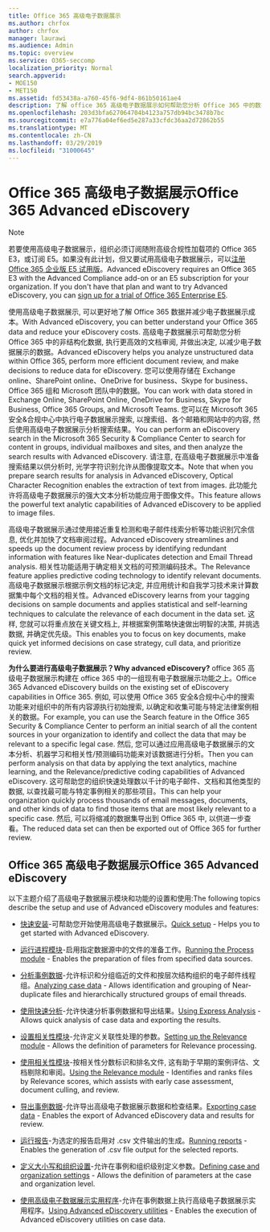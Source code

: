 ```yaml
---
title: Office 365 高级电子数据展示
ms.author: chrfox
author: chrfox
manager: laurawi
ms.audience: Admin
ms.topic: overview
ms.service: O365-seccomp
localization_priority: Normal
search.appverid:
- MOE150
- MET150
ms.assetid: fd53438a-a760-45f6-9df4-861b50161ae4
description: 了解 office 365 高级电子数据展示如何帮助您分析 Office 365 中的数据、优化文档审阅, 并做出高效电子数据展示的决策。
ms.openlocfilehash: 203d3bfa627064704b4123a757db94bc3478b7bc
ms.sourcegitcommit: e7a776a04ef6ed5e287a33cfdc36aa2d72862b55
ms.translationtype: MT
ms.contentlocale: zh-CN
ms.lasthandoff: 03/29/2019
ms.locfileid: "31000645"
---
```

# <a name="office-365-advanced-ediscovery"></a><span data-ttu-id="188df-103">Office 365 高级电子数据展示</span><span class="sxs-lookup"><span data-stu-id="188df-103">Office 365 Advanced eDiscovery</span></span>

> [!NOTE]
> <span data-ttu-id="188df-p101">若要使用高级电子数据展示，组织必须订阅随附高级合规性加载项的 Office 365 E3，或订阅 E5。如果没有此计划，但又要试用高级电子数据展示，可以[注册 Office 365 企业版 E5 试用版](https://go.microsoft.com/fwlink/p/?LinkID=698279)。</span><span class="sxs-lookup"><span data-stu-id="188df-p101">Advanced eDiscovery requires an Office 365 E3 with the Advanced Compliance add-on or an E5 subscription for your organization. If you don't have that plan and want to try Advanced eDiscovery, you can [sign up for a trial of Office 365 Enterprise E5](https://go.microsoft.com/fwlink/p/?LinkID=698279).</span></span> 
  
<span data-ttu-id="188df-106">使用高级电子数据展示, 可以更好地了解 Office 365 数据并减少电子数据展示成本。</span><span class="sxs-lookup"><span data-stu-id="188df-106">With Advanced eDiscovery, you can better understand your Office 365 data and reduce your eDiscovery costs.</span></span> <span data-ttu-id="188df-107">高级电子数据展示可帮助您分析 Office 365 中的非结构化数据, 执行更高效的文档审阅, 并做出决定, 以减少电子数据展示的数据。</span><span class="sxs-lookup"><span data-stu-id="188df-107">Advanced eDiscovery helps you analyze unstructured data within Office 365, perform more efficient document review, and make decisions to reduce data for eDiscovery.</span></span> <span data-ttu-id="188df-108">您可以使用存储在 Exchange online、SharePoint online、OneDrive for business、Skype for business、Office 365 组和 Microsoft 团队中的数据。</span><span class="sxs-lookup"><span data-stu-id="188df-108">You can work with data stored in Exchange Online, SharePoint Online, OneDrive for Business, Skype for Business, Office 365 Groups, and Microsoft Teams.</span></span> <span data-ttu-id="188df-109">您可以在 Microsoft 365 安全&amp;合规中心中执行电子数据展示搜索, 以搜索组、各个邮箱和网站中的内容, 然后使用高级电子数据展示分析搜索结果。</span><span class="sxs-lookup"><span data-stu-id="188df-109">You can perform an eDiscovery search in the Microsoft 365 Security &amp; Compliance Center to search for content in groups, individual mailboxes and sites, and then analyze the search results with Advanced eDiscovery.</span></span> <span data-ttu-id="188df-110">请注意, 在高级电子数据展示中准备搜索结果以供分析时, 光学字符识别允许从图像提取文本。</span><span class="sxs-lookup"><span data-stu-id="188df-110">Note that when you prepare search results for analysis in Advanced eDiscovery, Optical Character Recognition enables the extraction of text from images.</span></span> <span data-ttu-id="188df-111">此功能允许将高级电子数据展示的强大文本分析功能应用于图像文件。</span><span class="sxs-lookup"><span data-stu-id="188df-111">This feature allows the powerful text analytic capabilities of Advanced eDiscovery to be applied to image files.</span></span>
  
<span data-ttu-id="188df-112">高级电子数据展示通过使用接近重复检测和电子邮件线索分析等功能识别冗余信息, 优化并加快了文档审阅过程。</span><span class="sxs-lookup"><span data-stu-id="188df-112">Advanced eDiscovery streamlines and speeds up the document review process by identifying redundant information with features like Near-duplicates detection and Email Thread analysis.</span></span> <span data-ttu-id="188df-113">相关性功能适用于确定相关文档的可预测编码技术。</span><span class="sxs-lookup"><span data-stu-id="188df-113">The Relevance feature applies predictive coding technology to identify relevant documents.</span></span> <span data-ttu-id="188df-114">高级电子数据展示根据示例文档的标记决定, 并应用统计和自我学习技术来计算数据集中每个文档的相关性。</span><span class="sxs-lookup"><span data-stu-id="188df-114">Advanced eDiscovery learns from your tagging decisions on sample documents and applies statistical and self-learning techniques to calculate the relevance of each document in the data set.</span></span> <span data-ttu-id="188df-115">这样, 您就可以将重点放在关键文档上, 并根据案例策略快速做出明智的决策, 并挑选数据, 并确定优先级。</span><span class="sxs-lookup"><span data-stu-id="188df-115">This enables you to focus on key documents, make quick yet informed decisions on case strategy, cull data, and prioritize review.</span></span>
  
 <span data-ttu-id="188df-116">**为什么要进行高级电子数据展示？**</span><span class="sxs-lookup"><span data-stu-id="188df-116">**Why advanced eDiscovery?**</span></span> <span data-ttu-id="188df-117">office 365 高级电子数据展示构建在 office 365 中的一组现有电子数据展示功能之上。</span><span class="sxs-lookup"><span data-stu-id="188df-117">Office 365 Advanced eDiscovery builds on the existing set of eDiscovery capabilities in Office 365.</span></span> <span data-ttu-id="188df-118">例如, 可以使用 Office 365 安全&amp;合规中心中的搜索功能来对组织中的所有内容源执行初始搜索, 以确定和收集可能与特定法律案例相关的数据。</span><span class="sxs-lookup"><span data-stu-id="188df-118">For example, you can use the Search feature in the Office 365 Security &amp; Compliance Center to perform an initial search of all the content sources in your organization to identify and collect the data that may be relevant to a specific legal case.</span></span> <span data-ttu-id="188df-119">然后, 您可以通过应用高级电子数据展示的文本分析、机器学习和相关性/预测编码功能来对该数据进行分析。</span><span class="sxs-lookup"><span data-stu-id="188df-119">Then you can perform analysis on that data by applying the text analytics, machine learning, and the Relevance/predictive coding capabilities of Advanced eDiscovery.</span></span> <span data-ttu-id="188df-120">这可帮助您的组织快速处理数以千计的电子邮件、文档和其他类型的数据, 以查找最可能与特定事例相关的那些项目。</span><span class="sxs-lookup"><span data-stu-id="188df-120">This can help your organization quickly process thousands of email messages, documents, and other kinds of data to find those items that are most likely relevant to a specific case.</span></span> <span data-ttu-id="188df-121">然后, 可以将缩减的数据集导出到 Office 365 中, 以供进一步查看。</span><span class="sxs-lookup"><span data-stu-id="188df-121">The reduced data set can then be exported out of Office 365 for further review.</span></span> 
  
## <a name="office-365-advanced-ediscovery"></a><span data-ttu-id="188df-122">Office 365 高级电子数据展示</span><span class="sxs-lookup"><span data-stu-id="188df-122">Office 365 Advanced eDiscovery</span></span>

<span data-ttu-id="188df-123">以下主题介绍了高级电子数据展示模块和功能的设置和使用:</span><span class="sxs-lookup"><span data-stu-id="188df-123">The following topics describe the setup and use of Advanced eDiscovery modules and features:</span></span>
  
- <span data-ttu-id="188df-124">[快速安装](quick-setup-for-advanced-ediscovery.md)-可帮助您开始使用高级电子数据展示。</span><span class="sxs-lookup"><span data-stu-id="188df-124">[Quick setup](quick-setup-for-advanced-ediscovery.md) - Helps you to get started with Advanced eDiscovery.</span></span> 
    
- <span data-ttu-id="188df-125">[运行进程模块](run-the-process-module-in-advanced-ediscovery.md)-启用指定数据源中的文件的准备工作。</span><span class="sxs-lookup"><span data-stu-id="188df-125">[Running the Process module](run-the-process-module-in-advanced-ediscovery.md) - Enables the preparation of files from specified data sources.</span></span> 
    
- <span data-ttu-id="188df-126">[分析事例数据](analyze-case-data-with-advanced-ediscovery.md)-允许标识和分组临近的文件和按层次结构组织的电子邮件线程组。</span><span class="sxs-lookup"><span data-stu-id="188df-126">[Analyzing case data](analyze-case-data-with-advanced-ediscovery.md) - Allows identification and grouping of Near-duplicate files and hierarchically structured groups of email threads.</span></span> 

- <span data-ttu-id="188df-127">[使用快速分析](use-express-analysis-in-advanced-ediscovery.md)-允许快速分析事例数据和导出结果。</span><span class="sxs-lookup"><span data-stu-id="188df-127">[Using Express Analysis](use-express-analysis-in-advanced-ediscovery.md) - Allows quick analysis of case data and exporting the results.</span></span> 
    
- <span data-ttu-id="188df-128">[设置相关性模块](manage-relevance-setup-in-advanced-ediscovery.md)-允许定义关联性处理的参数。</span><span class="sxs-lookup"><span data-stu-id="188df-128">[Setting up the Relevance module](manage-relevance-setup-in-advanced-ediscovery.md) - Allows the definition of parameters for Relevance processing.</span></span> 
    
- <span data-ttu-id="188df-129">[使用相关性模块](use-relevance-in-advanced-ediscovery.md)-按相关性分数标识和排名文件, 这有助于早期的案例评估、文档剔除和审阅。</span><span class="sxs-lookup"><span data-stu-id="188df-129">[Using the Relevance module](use-relevance-in-advanced-ediscovery.md) - Identifies and ranks files by Relevance scores, which assists with early case assessment, document culling, and review.</span></span> 
    
- <span data-ttu-id="188df-130">[导出事例数据](export-case-data-in-advanced-ediscovery.md)-允许导出高级电子数据展示数据和检查结果。</span><span class="sxs-lookup"><span data-stu-id="188df-130">[Exporting case data](export-case-data-in-advanced-ediscovery.md) - Enables the export of Advanced eDiscovery data and results for review.</span></span> 
    
- <span data-ttu-id="188df-131">[运行报告](run-reports-in-advanced-ediscovery.md)-为选定的报告启用对 .csv 文件输出的生成。</span><span class="sxs-lookup"><span data-stu-id="188df-131">[Running reports](run-reports-in-advanced-ediscovery.md) - Enables the generation of .csv file output for the selected reports.</span></span> 
    
- <span data-ttu-id="188df-132">[定义大小写和组织设置](define-case-and-tenant-settings-in-advanced-ediscovery.md)-允许在事例和组织级别定义参数。</span><span class="sxs-lookup"><span data-stu-id="188df-132">[Defining case and organization settings](define-case-and-tenant-settings-in-advanced-ediscovery.md) - Allows the definition of parameters at the case and organization level.</span></span> 
    
- <span data-ttu-id="188df-133">[使用高级电子数据展示实用程序](use-advanced-ediscovery-utilities.md)-允许在事例数据上执行高级电子数据展示实用程序。</span><span class="sxs-lookup"><span data-stu-id="188df-133">[Using Advanced eDiscovery utilities](use-advanced-ediscovery-utilities.md) - Enables the execution of  Advanced eDiscovery utilities on case data.</span></span> 
